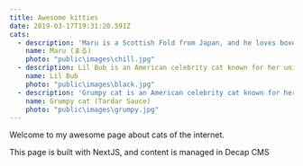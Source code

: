 ```yaml
---
title: Awesome kitties
date: 2019-03-17T19:31:20.591Z
cats:
  - description: 'Maru is a Scottish Fold from Japan, and he loves boxes.'
    name: Maru (まる)
    photo: "public\images\chill.jpg"
  - description: Lil Bub is an American celebrity cat known for her unique appearance.
    name: Lil Bub
    photo: "public\images\black.jpg"
  - description: 'Grumpy cat is an American celebrity cat known for her grumpy appearance.'
    name: Grumpy cat (Tardar Sauce)
    photo: "public\images\grumpy.jpg"
---
```

Welcome to my awesome page about cats of the internet.

This page is built with NextJS, and content is managed in Decap CMS